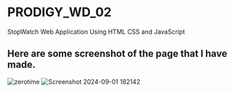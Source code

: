 # PRODIGY_WD_02
StopWatch Web Application Using HTML CSS and JavaScript
## Here are some screenshot of the page that I have made.

![zerotime](https://github.com/user-attachments/assets/3d5284e2-8f54-4f15-9553-ed08d6cdf0ca)
![Screenshot 2024-09-01 182142](https://github.com/user-attachments/assets/c3d7232a-9a39-4de0-bb98-621ffd7fc5cb)
